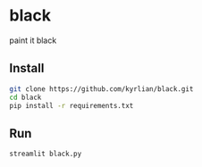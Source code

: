 # black
paint it black

## Install
```sh
git clone https://github.com/kyrlian/black.git
cd black
pip install -r requirements.txt
```

## Run
```sh
streamlit black.py
```